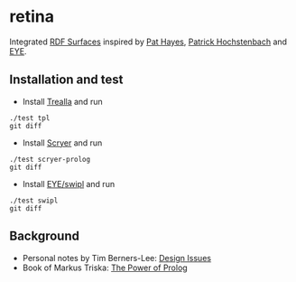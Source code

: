 # retina

Integrated [RDF Surfaces](https://w3c-cg.github.io/rdfsurfaces/) inspired by
[Pat Hayes](https://en.wikipedia.org/wiki/Pat_Hayes),
[Patrick Hochstenbach](https://patrickhochstenbach.net/) and
[EYE](https://eyereasoner.github.io/eye/).

## Installation and test

- Install [Trealla](https://github.com/trealla-prolog/trealla#building) and run
```
./test tpl
git diff
```
- Install [Scryer](https://github.com/mthom/scryer-prolog#installing-scryer-prolog) and run
```
./test scryer-prolog
git diff
```
- Install [EYE/swipl](https://github.com/eyereasoner/eye/blob/master/INSTALL) and run
```
./test swipl
git diff
```



## Background

- Personal notes by Tim Berners-Lee: [Design Issues](https://www.w3.org/DesignIssues/)
- Book of Markus Triska: [The Power of Prolog](https://www.metalevel.at/prolog)
